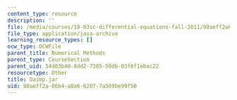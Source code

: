 ```yaml
---
content_type: resource
description: ''
file: /media/courses/18-03sc-differential-equations-fall-2011/90aeff2a06b4a8a662077a569be99f50_Daimp.jar
file_type: application/java-archive
learning_resource_types: []
ocw_type: OCWFile
parent_title: Numerical Methods
parent_type: CourseSection
parent_uid: 54d03b40-8dd2-7385-59db-03f6f1ebac22
resourcetype: Other
title: Daimp.jar
uid: 90aeff2a-06b4-a8a6-6207-7a569be99f50
---
```

